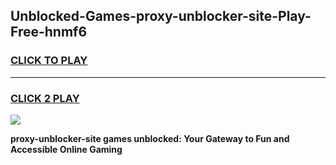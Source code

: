 
## Unblocked-Games-proxy-unblocker-site-Play-Free-hnmf6
<h3>
<a href="https://premium76.site?title=proxy-unblocker-site&ref=21A">CLICK TO PLAY</a></h3>
<hr>

<h3>
<a href="https://premium76.site?title=proxy-unblocker-site&ref=21A">CLICK 2 PLAY</a>
  
</h3>

<a href="https://premium76.site?title=proxy-unblocker-site&ref=21A"><img src="https://clearcache.store/games.png"></a>


**proxy-unblocker-site games unblocked: Your Gateway to Fun and Accessible Online Gaming**

